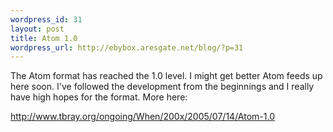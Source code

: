 ```yaml
--- 
wordpress_id: 31
layout: post
title: Atom 1.0
wordpress_url: http://ebybox.aresgate.net/blog/?p=31
---
```

The Atom format has reached the 1.0 level. I might get better Atom feeds up here soon. I've followed the development from the beginnings and I really have high hopes for the format. More here:

<a href="http://www.tbray.org/ongoing/When/200x/2005/07/14/Atom-1.0">http://www.tbray.org/ongoing/When/200x/2005/07/14/Atom-1.0</a>
